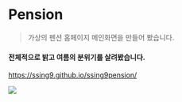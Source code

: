 # Pension
>가상의 펜션 홈페이지 메인화면을 만들어 봤습니다.
#### 전체적으로 밝고 여름의 분위기를 살려봤습니다.
https://ssing9.github.io/ssing9pension/
<p><img src="http://thumbnail.egloos.net/700x0/http://pds20.egloos.com/pds/201910/15/49/e0021949_5da55fa2729e9.png"></img></p>
